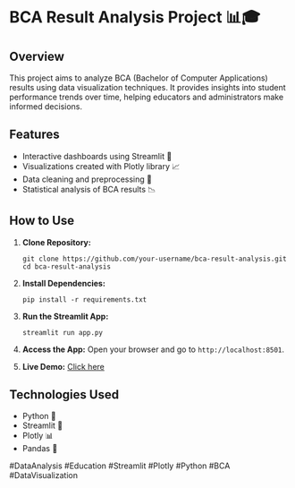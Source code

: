 # BCA Result Analysis Project 📊🎓

## Overview
This project aims to analyze BCA (Bachelor of Computer Applications) results using data visualization techniques. It provides insights into student performance trends over time, helping educators and administrators make informed decisions.

## Features
- Interactive dashboards using Streamlit 🚀
- Visualizations created with Plotly library 📈
- Data cleaning and preprocessing 🧹
- Statistical analysis of BCA results 📉

## How to Use
1. **Clone Repository:**
   ```
   git clone https://github.com/your-username/bca-result-analysis.git
   cd bca-result-analysis
   ```

2. **Install Dependencies:**
   ```
   pip install -r requirements.txt
   ```

3. **Run the Streamlit App:**
   ```
   streamlit run app.py
   ```

4. **Access the App:**
   Open your browser and go to `http://localhost:8501`.
   
5. **Live Demo:**
   [Click here](https://mlk-bca-result-analysis.streamlit.app/)

## Technologies Used
- Python 🐍
- Streamlit 🌟
- Plotly 📊
- Pandas 🐼

 #DataAnalysis #Education #Streamlit #Plotly #Python #BCA #DataVisualization
